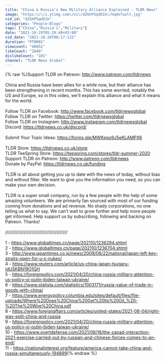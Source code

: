 ```yaml
---
title: "China & Russia's New Military Alliance Explained - TLDR News"
image: "https:\/\/i.ytimg.com\/vi\/dZGhP5qdO1k\/hqdefault.jpg"
vid_id: "dZGhP5qdO1k"
categories: "People-Blogs"
tags: ["China","Russia's","Military"]
date: "2021-10-29T05:19:48+03:00"
vid_date: "2021-10-28T08:17:12Z"
duration: "PT9M8S"
viewcount: "48052"
likeCount: "2840"
dislikeCount: "101"
channel: "TLDR News Global"
---
```

{% raw %}Support TLDR on Patreon: <a rel="nofollow" target="blank" href="http://www.patreon.com/tldrnews">http://www.patreon.com/tldrnews</a><br /><br />China and Russia have been allies for a while now, but their alliance has been strengthening in recent months. This has some worried, notably the US and Europe, so in this video, we'll explain this alliance and what it means for the world.<br /><br />Follow TLDR on Facebook: <a rel="nofollow" target="blank" href="http://www.facebook.com/tldrnewsglobal">http://www.facebook.com/tldrnewsglobal</a><br />Follow TLDR on Twitter: <a rel="nofollow" target="blank" href="https://twitter.com/tldrnewsglobal">https://twitter.com/tldrnewsglobal</a><br />Follow TLDR on Instagram: <a rel="nofollow" target="blank" href="http://www.instagram.com/tldrnewsglobal">http://www.instagram.com/tldrnewsglobal</a><br />Discord: <a rel="nofollow" target="blank" href="https://tldrnews.co.uk/discord/">https://tldrnews.co.uk/discord/</a><br /><br />Submit Your Topic Ideas: <a rel="nofollow" target="blank" href="https://forms.gle/MWKppx9J5eKLAMPX6">https://forms.gle/MWKppx9J5eKLAMPX6</a><br /><br />TLDR Store: <a rel="nofollow" target="blank" href="https://tldrnews.co.uk/store">https://tldrnews.co.uk/store</a><br />TLDR TeeSpring Store: <a rel="nofollow" target="blank" href="https://teespring.com/stores/tldr-summer-2020">https://teespring.com/stores/tldr-summer-2020</a><br />Support TLDR on Patreon: <a rel="nofollow" target="blank" href="http://www.patreon.com/tldrnews">http://www.patreon.com/tldrnews</a><br />Donate by PayPal: <a rel="nofollow" target="blank" href="https://tldrnews.co.uk/funding">https://tldrnews.co.uk/funding</a><br /><br />TLDR is all about getting you up to date with the news of today, without bias and without filter. We want to give you the information you need, so you can make your own decision.<br /><br />TLDR is a super small company, run by a few people with the help of some amazing volunteers. We are primarily fan sourced with most of our funding coming from donations and ad revenue. No shady corporations, no one telling us what to say. We can't wait to grow further and help more people get informed. Help support us by subscribing, following and backing on Patreon. Thanks!<br /><br />////////////////////////////////////////<br /><br />1 - <a rel="nofollow" target="blank" href="https://www.globaltimes.cn/page/202110/1236294.shtml">https://www.globaltimes.cn/page/202110/1236294.shtml</a><br />2 - <a rel="nofollow" target="blank" href="https://www.globaltimes.cn/page/202110/1236704.shtml">https://www.globaltimes.cn/page/202110/1236704.shtml</a><br />3 - <a rel="nofollow" target="blank" href="http://www.japantimes.co.jp/news/2009/06/22/national/japan-left-key-straits-open-for-u-s-nukes/">http://www.japantimes.co.jp/news/2009/06/22/national/japan-left-key-straits-open-for-u-s-nukes/</a><br />4 - <a rel="nofollow" target="blank" href="https://www.reuters.com/article/us-china-japan-tsugaru-idUSKBN19O1QH">https://www.reuters.com/article/us-china-japan-tsugaru-idUSKBN19O1QH</a><br />5 - <a rel="nofollow" target="blank" href="https://foreignpolicy.com/2021/04/20/china-russia-military-attention-us-policy-xi-putin-biden-taiwan-ukraine/">https://foreignpolicy.com/2021/04/20/china-russia-military-attention-us-policy-xi-putin-biden-taiwan-ukraine/</a><br />6 - <a rel="nofollow" target="blank" href="https://www.statista.com/statistics/1003171/russia-value-of-trade-in-goods-with-china/">https://www.statista.com/statistics/1003171/russia-value-of-trade-in-goods-with-china/</a><br />7 - <a rel="nofollow" target="blank" href="https://www.energypolicy.columbia.edu/sites/default/files/file-uploads/Where%20Does%20China%20Get%20Its%20Oil_%20-%20The%20Wire%20China.pdf">https://www.energypolicy.columbia.edu/sites/default/files/file-uploads/Where%20Does%20China%20Get%20Its%20Oil_%20-%20The%20Wire%20China.pdf</a><br />8 - <a rel="nofollow" target="blank" href="https://www.foreignaffairs.com/articles/united-states/2021-08-04/right-way-split-china-and-russia">https://www.foreignaffairs.com/articles/united-states/2021-08-04/right-way-split-china-and-russia</a><br />9 - <a rel="nofollow" target="blank" href="https://foreignpolicy.com/2021/04/20/china-russia-military-attention-us-policy-xi-putin-biden-taiwan-ukraine/">https://foreignpolicy.com/2021/04/20/china-russia-military-attention-us-policy-xi-putin-biden-taiwan-ukraine/</a><br />10 - <a rel="nofollow" target="blank" href="https://www.overtdefense.com/2021/08/16/the-zapad-interaction-2021-exercise-carried-out-by-russian-and-chinese-forces-comes-to-an-end/">https://www.overtdefense.com/2021/08/16/the-zapad-interaction-2021-exercise-carried-out-by-russian-and-chinese-forces-comes-to-an-end/</a><br />11 - <a rel="nofollow" target="blank" href="https://nationalinterest.org/feature/america-cannot-take-china-and-russia-simultaneously-194899">https://nationalinterest.org/feature/america-cannot-take-china-and-russia-simultaneously-194899</a>{% endraw %}
